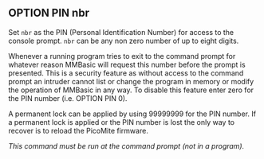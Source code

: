 ## OPTION PIN nbr

Set `nbr` as the PIN (Personal Identification Number) for access to the
console prompt. `nbr` can be any non zero number of up to eight digits.

Whenever a running program tries to exit to the command prompt for
whatever reason MMBasic will request this number before the prompt is
presented. This is a security feature as without access to the command
prompt an intruder cannot list or change the program in memory or
modify the operation of MMBasic in any way. To disable this feature
enter zero for the PIN number (i.e. OPTION PIN 0).

A permanent lock can be applied by using 99999999 for the PIN
number. If a permanent lock is applied or the PIN number is lost the
only way to recover is to reload the PicoMite firmware.

*This command must be run at the command prompt (not in a program).*


